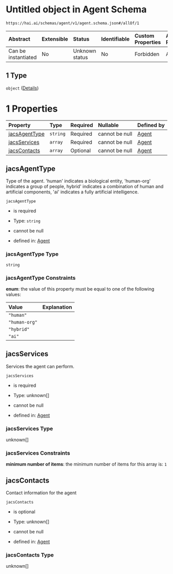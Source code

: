 # Untitled object in Agent Schema

```txt
https://hai.ai/schemas/agent/v1/agent.schema.json#/allOf/1
```



| Abstract            | Extensible | Status         | Identifiable | Custom Properties | Additional Properties | Access Restrictions | Defined In                                                                         |
| :------------------ | :--------- | :------------- | :----------- | :---------------- | :-------------------- | :------------------ | :--------------------------------------------------------------------------------- |
| Can be instantiated | No         | Unknown status | No           | Forbidden         | Allowed               | none                | [agent.schema.json\*](../../out/agent/v1/agent.schema.json "open original schema") |

## 1 Type

`object` ([Details](agent-allof-1.md))

# 1 Properties

| Property                        | Type     | Required | Nullable       | Defined by                                                                                                                               |
| :------------------------------ | :------- | :------- | :------------- | :--------------------------------------------------------------------------------------------------------------------------------------- |
| [jacsAgentType](#jacsagenttype) | `string` | Required | cannot be null | [Agent](agent-allof-1-properties-jacsagenttype.md "https://hai.ai/schemas/agent/v1/agent.schema.json#/allOf/1/properties/jacsAgentType") |
| [jacsServices](#jacsservices)   | `array`  | Required | cannot be null | [Agent](agent-allof-1-properties-jacsservices.md "https://hai.ai/schemas/agent/v1/agent.schema.json#/allOf/1/properties/jacsServices")   |
| [jacsContacts](#jacscontacts)   | `array`  | Optional | cannot be null | [Agent](agent-allof-1-properties-jacscontacts.md "https://hai.ai/schemas/agent/v1/agent.schema.json#/allOf/1/properties/jacsContacts")   |

## jacsAgentType

Type of the agent. 'human' indicates a biological entity, 'human-org' indicates a group of people, hybrid' indicates a combination of human and artificial components, 'ai' indicates a fully artificial intelligence.

`jacsAgentType`

* is required

* Type: `string`

* cannot be null

* defined in: [Agent](agent-allof-1-properties-jacsagenttype.md "https://hai.ai/schemas/agent/v1/agent.schema.json#/allOf/1/properties/jacsAgentType")

### jacsAgentType Type

`string`

### jacsAgentType Constraints

**enum**: the value of this property must be equal to one of the following values:

| Value         | Explanation |
| :------------ | :---------- |
| `"human"`     |             |
| `"human-org"` |             |
| `"hybrid"`    |             |
| `"ai"`        |             |

## jacsServices

Services the agent can perform.

`jacsServices`

* is required

* Type: unknown\[]

* cannot be null

* defined in: [Agent](agent-allof-1-properties-jacsservices.md "https://hai.ai/schemas/agent/v1/agent.schema.json#/allOf/1/properties/jacsServices")

### jacsServices Type

unknown\[]

### jacsServices Constraints

**minimum number of items**: the minimum number of items for this array is: `1`

## jacsContacts

Contact information for the agent

`jacsContacts`

* is optional

* Type: unknown\[]

* cannot be null

* defined in: [Agent](agent-allof-1-properties-jacscontacts.md "https://hai.ai/schemas/agent/v1/agent.schema.json#/allOf/1/properties/jacsContacts")

### jacsContacts Type

unknown\[]
